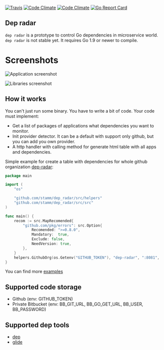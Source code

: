 [![Travis](https://img.shields.io/travis/stamm/dep_radar.svg?style=flat-square)](https://travis-ci.org/stamm/dep_radar)
[![Code Climate](https://img.shields.io/codeclimate/github/stamm/dep_radar.svg?style=flat-square)](https://codeclimate.com/github/stamm/dep_radar)
[![Code Climate](https://img.shields.io/codeclimate/coverage/github/stamm/dep_radar.svg?style=flat-square)](https://codeclimate.com/github/stamm/dep_radar/coverage)
[![Go Report Card](https://goreportcard.com/badge/github.com/stamm/dep_radar)](https://goreportcard.com/report/github.com/stamm/dep_radar)

## Dep radar
`dep radar` is a prototype to control Go dependencies in microservice world.
`dep radar` is not stable yet. It requires Go 1.9 or newer to compile.

# Screenshots
![Application screenshot](https://github.com/stamm/dep_radar/raw/master/docs/apps.png)

![Libraries screenshot](https://github.com/stamm/dep_radar/raw/master/docs/libs.png)

## How it works
You can't just run some binary. You have to write a bit of code.
Your code must implement:
* Get a list of packages of applications what dependencies you want to monitor.
* Init provider detector. It can be a default with support only github, but you can add you own provider.
* A http handler with calling method for generate html table with all apps and dependencies.

Simple example for create a table with dependencies for whole github organization [dep-radar](https://github.com/dep-radar):

```go
package main

import (
	"os"

	"github.com/stamm/dep_radar/src/helpers"
	"github.com/stamm/dep_radar/src/src"
)

func main() {
	recom := src.MapRecomended{
		"github.com/pkg/errors": src.Option{
			Recomended: ">=0.8.0",
			Mandatory:  true,
			Exclude: false,
			NeedVersion: true,
		},
	}
	helpers.GithubOrg(os.Getenv("GITHUB_TOKEN"), "dep-radar", ":8081", recom)
}

```
You can find more [examples](examples/)



## Supported code storage
* Github (env: GITHUB_TOKEN)
* Private Bitbucket (env: BB_GIT_URL, BB_GO_GET_URL, BB_USER, BB_PASSWORD)

## Supported dep tools
* [dep](https://github.com/golang/dep)
* [glide](https://github.com/Masterminds/glide)
